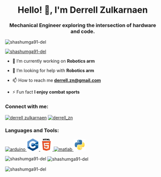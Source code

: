 <h1 align="center">Hello! 👋, I'm Derrell Zulkarnaen</h1>
<h3 align="center">Mechanical Engineer exploring the intersection of hardware and code.</h3>

<p align="left"> <img src="https://komarev.com/ghpvc/?username=shashumga91-del&label=Profile%20views&color=0e75b6&style=flat" alt="shashumga91-del" /> </p>

<p align="left"> <a href="https://github.com/ryo-ma/github-profile-trophy"><img src="https://github-profile-trophy.vercel.app/?username=shashumga91-del" alt="shashumga91-del" /></a> </p>

- 🔭 I’m currently working on **Robotics arm**

- 🤝 I’m looking for help with **Robotics arm**

- 📫 How to reach me **derrell.zn@gmail.com**

- ⚡ Fun fact **I enjoy combat sports**

<h3 align="left">Connect with me:</h3>
<p align="left">
<a href="https://linkedin.com/in/derrell zulkarnaen" target="blank"><img align="center" src="https://raw.githubusercontent.com/rahuldkjain/github-profile-readme-generator/master/src/images/icons/Social/linked-in-alt.svg" alt="derrell zulkarnaen" height="30" width="40" /></a>
<a href="https://www.hackerrank.com/derrell_zn" target="blank"><img align="center" src="https://raw.githubusercontent.com/rahuldkjain/github-profile-readme-generator/master/src/images/icons/Social/hackerrank.svg" alt="derrell_zn" height="30" width="40" /></a>
</p>

<h3 align="left">Languages and Tools:</h3>
<p align="left"> <a href="https://www.arduino.cc/" target="_blank" rel="noreferrer"> <img src="https://cdn.worldvectorlogo.com/logos/arduino-1.svg" alt="arduino" width="40" height="40"/> </a> <a href="https://www.w3schools.com/cpp/" target="_blank" rel="noreferrer"> <img src="https://raw.githubusercontent.com/devicons/devicon/master/icons/cplusplus/cplusplus-original.svg" alt="cplusplus" width="40" height="40"/> </a> <a href="https://www.w3.org/html/" target="_blank" rel="noreferrer"> <img src="https://raw.githubusercontent.com/devicons/devicon/master/icons/html5/html5-original-wordmark.svg" alt="html5" width="40" height="40"/> </a> <a href="https://www.mathworks.com/" target="_blank" rel="noreferrer"> <img src="https://upload.wikimedia.org/wikipedia/commons/2/21/Matlab_Logo.png" alt="matlab" width="40" height="40"/> </a> <a href="https://www.python.org" target="_blank" rel="noreferrer"> <img src="https://raw.githubusercontent.com/devicons/devicon/master/icons/python/python-original.svg" alt="python" width="40" height="40"/> </a> </p>

<p><img align="left" src="https://github-readme-stats.vercel.app/api/top-langs?username=shashumga91-del&show_icons=true&locale=en&layout=compact" alt="shashumga91-del" /></p>

<p>&nbsp;<img align="center" src="https://github-readme-stats.vercel.app/api?username=shashumga91-del&show_icons=true&locale=en" alt="shashumga91-del" /></p>

<p><img align="center" src="https://github-readme-streak-stats.herokuapp.com/?user=shashumga91-del&" alt="shashumga91-del" /></p>
